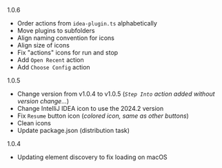 1.0.6

- Order actions from `idea-plugin.ts` alphabetically
- Move plugins to subfolders
- Align naming convention for icons
- Align size of icons
- Fix "actions" icons for run and stop
- Add `Open Recent` action
- Add `Choose Config` action

1.0.5

- Change version from v1.0.4 to v1.0.5 (_`Step Into` action added without version change…_)
- Change IntelliJ IDEA icon to use the 2024.2 version
- Fix `Resume` button icon (_colored icon, same as other buttons_)
- Clean icons
- Update package.json (distribution task)

1.0.4

- Updating element discovery to fix loading on macOS
